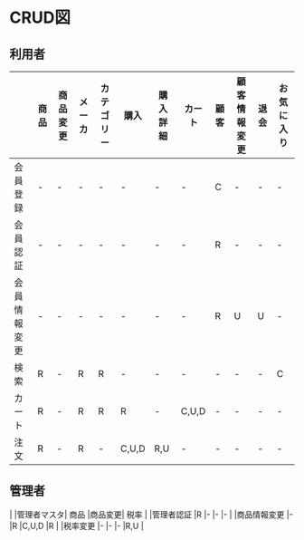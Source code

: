 # CRUD図 # 

## 利用者 ##
|            |商品|商品変更|メーカ|カテゴリー|購入|購入詳細|カート|顧客|顧客情報変更|退会|お気に入り|
|------------|----|--------|------|---------|----|--------|------|----|-----------|----|----------|
|会員登録    |-   |-       |-     |-        |-   |-       |-      |C   |-         |-   |-         |
|会員認証    |-   |-       |-     |-        |-   |-       |-      |R   |-         |-   |-         |
|会員情報変更|-   |-       |-     |-        |-   |-       |-      |R   |U         |U   |-         |
|検索        |R   |-       |R     |R        |-   |-       |-      |-   |-         |-   |C         |
|カート      |R   |-       |R     |R        |R   |-       |C,U,D  |-   |-         |-   |-         |
|注文        |R   |-       |R     |-        |C,U,D|R,U     |-     |-   |-         |-   |-         |

## 管理者 ##
|              |管理者マスタ|  商品  |商品変更| 税率 |
|管理者認証    |R           |-       |-       |-    |
|商品情報変更  |-           |R       |C,U,D   |R    |
|税率変更      |-           |-       |-       |R,U  |

